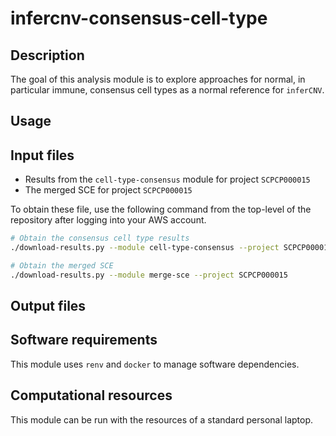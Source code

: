 # infercnv-consensus-cell-type

## Description

The goal of this analysis module is to explore approaches for normal, in particular immune, consensus cell types as a normal reference for `inferCNV`.

## Usage


## Input files

* Results from the `cell-type-consensus` module for project `SCPCP000015`
* The merged SCE for project `SCPCP000015`

To obtain these file, use the following command from the top-level of the repository after logging into your AWS account.

```sh
# Obtain the consensus cell type results
./download-results.py --module cell-type-consensus --project SCPCP000015

# Obtain the merged SCE
./download-results.py --module merge-sce --project SCPCP000015
```

## Output files


## Software requirements

This module uses `renv` and `docker` to manage software dependencies.

## Computational resources

This module can be run with the resources of a standard personal laptop.

